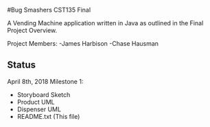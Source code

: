 #Bug Smashers CST135 Final

A Vending Machine application written in Java
as outlined in the Final Project Overview.

Project Members:
-James Harbison
-Chase Hausman

## Status
April 8th, 2018
Milestone 1:
 - Storyboard Sketch
 - Product UML
 - Dispenser UML
 - README.txt (This file)